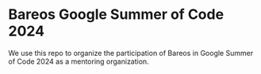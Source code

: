 # Bareos Google Summer of Code 2024
We use this repo to organize the participation of Bareos in Google Summer of Code 2024 as a mentoring organization.
